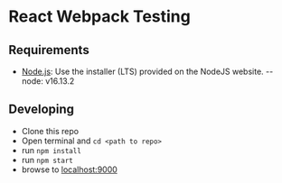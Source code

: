 # React Webpack Testing

## Requirements

- [Node.js](http://nodejs.org): Use the installer (LTS) provided on the NodeJS website. --node: v16.13.2

## Developing

- Clone this repo
- Open terminal and `cd <path to repo>`
- run `npm install`
- run `npm start`
- browse to <a href="https://localhost:9000">localhost:9000</a>
